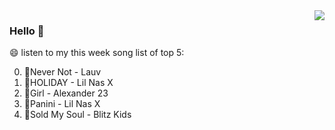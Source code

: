 <img align="right"  src="https://github-readme-stats.vercel.app/api/top-langs/?username=sohyunQVQ" />

### Hello 👋

😄 listen to my this week song list of top 5:

0. 🌈Never Not - Lauv
1. 🌈HOLIDAY - Lil Nas X
2. 🌈Girl - Alexander 23
3. 🌈Panini - Lil Nas X
4. 🌈Sold My Soul - Blitz Kids

